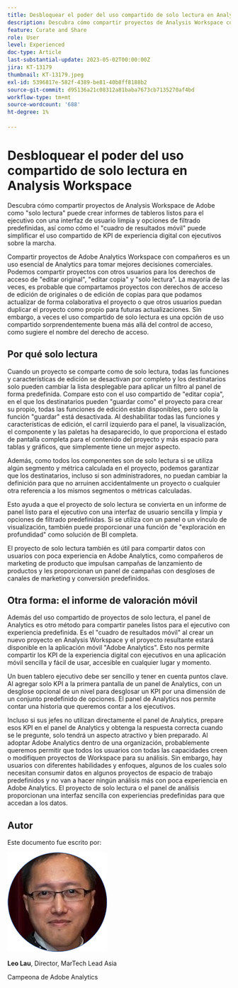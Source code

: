 ```yaml
---
title: Desbloquear el poder del uso compartido de solo lectura en Analysis Workspace
description: Descubra cómo compartir proyectos de Analysis Workspace como "solo lectura" puede crear informes de tableros listos para el ejecutivo con una interfaz de usuario limpia y opciones de filtrado predefinidas, así como cómo el "cuadro de resultados móvil" puede simplificar el uso compartido de KPI de experiencias digitales con ejecutivos sobre la marcha.
feature: Curate and Share
role: User
level: Experienced
doc-type: Article
last-substantial-update: 2023-05-02T00:00:00Z
jira: KT-13179
thumbnail: KT-13179.jpeg
exl-id: 5396817e-582f-4389-be81-40b8ff8188b2
source-git-commit: d95136a21c08312a81baba7673cb7135270af4bd
workflow-type: tm+mt
source-wordcount: '688'
ht-degree: 1%

---
```


# Desbloquear el poder del uso compartido de solo lectura en Analysis Workspace

Descubra cómo compartir proyectos de Analysis Workspace de Adobe como &quot;solo lectura&quot; puede crear informes de tableros listos para el ejecutivo con una interfaz de usuario limpia y opciones de filtrado predefinidas, así como cómo el &quot;cuadro de resultados móvil&quot; puede simplificar el uso compartido de KPI de experiencia digital con ejecutivos sobre la marcha.

Compartir proyectos de Adobe Analytics Workspace con compañeros es un uso esencial de Analytics para tomar mejores decisiones comerciales. Podemos compartir proyectos con otros usuarios para los derechos de acceso de &quot;editar original&quot;, &quot;editar copia&quot; y &quot;solo lectura&quot;. La mayoría de las veces, es probable que compartamos proyectos con derechos de acceso de edición de originales o de edición de copias para que podamos actualizar de forma colaborativa el proyecto o que otros usuarios puedan duplicar el proyecto como propio para futuras actualizaciones. Sin embargo, a veces el uso compartido de solo lectura es una opción de uso compartido sorprendentemente buena más allá del control de acceso, como sugiere el nombre del derecho de acceso.

## Por qué solo lectura

Cuando un proyecto se comparte como de solo lectura, todas las funciones y características de edición se desactivan por completo y los destinatarios solo pueden cambiar la lista desplegable para aplicar un filtro al panel de forma predefinida. Compare esto con el uso compartido de &quot;editar copia&quot;, en el que los destinatarios pueden &quot;guardar como&quot; el proyecto para crear su propio, todas las funciones de edición están disponibles, pero solo la función &quot;guardar&quot; está desactivada. Al deshabilitar todas las funciones y características de edición, el carril izquierdo para el panel, la visualización, el componente y las paletas ha desaparecido, lo que proporciona el estado de pantalla completa para el contenido del proyecto y más espacio para tablas y gráficos, que simplemente tiene un mejor aspecto.

Además, como todos los componentes son de solo lectura si se utiliza algún segmento y métrica calculada en el proyecto, podemos garantizar que los destinatarios, incluso si son administradores, no puedan cambiar la definición para que no arruinen accidentalmente un proyecto o cualquier otra referencia a los mismos segmentos o métricas calculadas.

Esto ayuda a que el proyecto de solo lectura se convierta en un informe de panel listo para el ejecutivo con una interfaz de usuario sencilla y limpia y opciones de filtrado predefinidas. Si se utiliza con un panel o un vínculo de visualización, también puede proporcionar una función de &quot;exploración en profundidad&quot; como solución de BI completa.

El proyecto de solo lectura también es útil para compartir datos con usuarios con poca experiencia en Adobe Analytics, como compañeros de marketing de producto que impulsan campañas de lanzamiento de productos y les proporcionan un panel de campañas con desgloses de canales de marketing y conversión predefinidos.

## Otra forma: el informe de valoración móvil

Además del uso compartido de proyectos de solo lectura, el panel de Analytics es otro método para compartir paneles listos para el ejecutivo con experiencia predefinida. Es el &quot;cuadro de resultados móvil&quot; al crear un nuevo proyecto en Analysis Workspace y el proyecto resultante estará disponible en la aplicación móvil &quot;Adobe Analytics&quot;. Esto nos permite compartir los KPI de la experiencia digital con ejecutivos en una aplicación móvil sencilla y fácil de usar, accesible en cualquier lugar y momento.

Un buen tablero ejecutivo debe ser sencillo y tener en cuenta puntos clave. Al agregar solo KPI a la primera pantalla de un panel de Analytics, con un desglose opcional de un nivel para desglosar un KPI por una dimensión de un conjunto predefinido de opciones. El panel de Analytics nos permite contar una historia que queremos contar a los ejecutivos.

Incluso si sus jefes no utilizan directamente el panel de Analytics, prepare esos KPI en el panel de Analytics y obtenga la respuesta correcta cuando se le pregunte, solo tendrá un aspecto atractivo y bien preparado.
Al adoptar Adobe Analytics dentro de una organización, probablemente queremos permitir que todos los usuarios con todas las capacidades creen o modifiquen proyectos de Workspace para su análisis. Sin embargo, hay usuarios con diferentes habilidades y enfoques, algunos de los cuales solo necesitan consumir datos en algunos proyectos de espacio de trabajo predefinidos y no van a hacer ningún análisis más con poca experiencia en Adobe Analytics. El proyecto de solo lectura o el panel de análisis proporcionan una interfaz sencilla con experiencias predefinidas para que accedan a los datos.

## Autor

Este documento fue escrito por:

![Leo Lau](assets/leo_headshot.png)

**Leo Lau**, Director, MarTech Lead Asia

Campeona de Adobe Analytics
